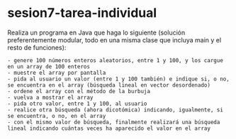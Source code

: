 # sesion7-tarea-individual
Realiza un programa en Java que haga lo siguiente (solución preferentemente modular, todo en una misma clase que incluya main y el resto de funciones):

    - genere 100 números enteros aleatorios, entre 1 y 100, y los cargue en un array de 100 enteros
    - muestre el array por pantalla
    - pida al usuario un valor (entre 1 y 100 también) e indique si, o no, se encuentra en el array (búsqueda lineal en vector desordenado)
    - ordene el array con el método de la burbuja
    - vuelva a mostrar el array
    - pida otro valor, entre 1 y 100, al usuario
    - realice otra búsqueda (ahora dicotómica) indicando, igualmente, si se encuentra, o no, en el array
    - con el mismo valor de búsqueda, finalmente realizará una búsqueda lineal indicando cuántas veces ha aparecido el valor en el array
   
